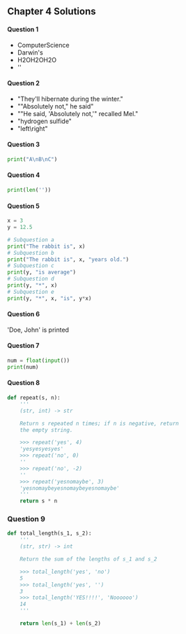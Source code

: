 ## Chapter 4 Solutions

#### Question 1

- ComputerScience
- Darwin's
- H2OH2OH2O
- ''

#### Question 2

- "They'll hibernate during the winter."
- "\"Absolutely not,\" he said"
- "\"He said, 'Absolutely not,'\" recalled Mel."
- "hydrogen sulfide"
- "left\right"

#### Question 3

```python
print("A\nB\nC")
```

#### Question 4

```python
print(len(''))
```

#### Question 5

```python
x = 3
y = 12.5

# Subquestion a
print("The rabbit is", x)
# Subquestion b
print("The rabbit is", x, "years old.")
# Subquestion c
print(y, "is average")
# Subquestion d
print(y, "*", x)
# Subquestion e
print(y, "*", x, "is", y*x)
```

#### Question 6

'Doe, John' is printed

#### Question 7

```python
num = float(input())
print(num)
```

#### Question 8

```python
def repeat(s, n):
    '''
    (str, int) -> str

    Return s repeated n times; if n is negative, return
    the empty string.

    >>> repeat('yes', 4)
    'yesyesyesyes'
    >>> repeat('no', 0)
    ''
    >>> repeat('no', -2)
    ''
    >>> repeat('yesnomaybe', 3)
    'yesnomaybeyesnomaybeyesnomaybe'
    '''
    return s * n
```

### Question 9

```python
def total_length(s_1, s_2):
    '''
    (str, str) -> int

    Return the sum of the lengths of s_1 and s_2

    >>> total_length('yes', 'no')
    5
    >>> total_length('yes', '')
    3
    >>> total_length('YES!!!!', 'Noooooo')
    14
    '''

    return len(s_1) + len(s_2)
```
